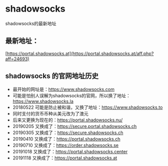 # shadowsocks
shadowsocks的最新地址

## 最新地址：

[https://portal.shadowsocks.at](https://portal.shadowsocks.at/aff.php?aff=24693)


## shadowsocks 的官网地址历史

* 最开始的网址是：https://www.shadowsocks.com
* 可能是怕别人误解为shadowsocks的官网，所以换了地址：https://www.shadowsocks.la
* 20180522 可能是防止被和谐，又换了地址：https://www.shadowsocks.to
* 同时支付的货币币种从美元改为了澳元
* 后来又更换为现在的：https://portal.shadowsocks.nu/
* 20190205 又换成了：https://secure.portal.shadowsocks.ch
* 20190305 又换成了：https://secure.shadowsocks.ch
* 20190410 又换成了：https://portal.shadowsocks.ch
* 20190710 又换成了：https://order.shadowsocks.se
* 20191018 又换成了：https://portal.shadowsocks.center
* 20191118 又换成了：https://portal.shadowsocks.at
